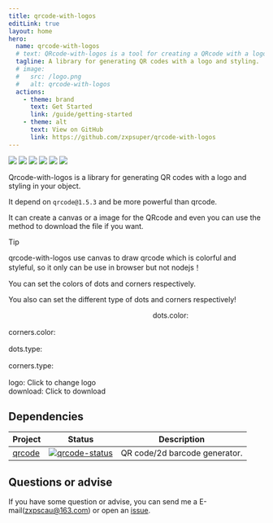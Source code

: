 ```yaml
---
title: qrcode-with-logos
editLink: true
layout: home
hero:
  name: qrcode-with-logos
  # text: QRcode-with-logos is a tool for creating a QRcode with a logo.
  tagline: A library for generating QR codes with a logo and styling.
  # image:
  #   src: /logo.png
  #   alt: qrcode-with-logos
  actions:
    - theme: brand
      text: Get Started
      link: /guide/getting-started
    - theme: alt
      text: View on GitHub
      link: https://github.com/zxpsuper/qrcode-with-logos
---
```


![](https://img.shields.io/github/stars/zxpsuper/qrcode-with-logos?style=flat&logo=github) ![](https://img.shields.io/github/forks/zxpsuper/qrcode-with-logos?style=flat&logo=github) ![](https://img.shields.io/npm/v/qrcode-with-logos.svg?style=flat&logo=npm) ![](https://img.shields.io/npm/dt/qrcode-with-logos.svg?style=flat&logo=npm) ![](https://img.shields.io/npm/dm/qrcode-with-logos) ![](https://img.shields.io/npm/l/qrcode.svg?style=flat)

Qrcode-with-logos is a library for generating QR codes with a logo and styling in your object.

It depend on `qrcode@1.5.3` and be more powerful than qrcode.

It can create a canvas or a image for the QRcode and even you can use the method to download the file if you want.

> [!TIP]
> qrcode-with-logos use canvas to draw qrcode which is colorful and styleful, so it only can be use in browser but not nodejs！

You can set the colors of dots and corners respectively.

You also can set the different type of dots and corners respectively!

<el-row :gutter="20">
  <el-col :span="12"><img id="image" style="width: 280px"/></el-col>
  <el-col :span="12" v-if="isClient">
    dots.color: <el-color-picker v-model="dotColor" @change="createQrcode1"></el-color-picker>
    <div style="margin-top: 16px">
      corners.color: <el-color-picker v-model="cornerColor" @change="createQrcode1"></el-color-picker>
    </div>
    <div style="margin-top: 16px">
      dots.type: 
      <el-select v-model="dotType" placeholder="Select" style="width: 200px" @change="createQrcode1">
        <el-option
          v-for="item in dotTypes"
          :key="item"
          :label="item"
          :value="item"
        ></el-option>
      </el-select>
    </div>
    <div style="margin-top: 16px">
      corners.type: 
      <el-select v-model="cornerType" placeholder="Select" style="width: 200px" @change="createQrcode1">
        <el-option
          v-for="item in cornerTypes"
          :key="item"
          :label="item"
          :value="item"
        ></el-option>
      </el-select>
    </div>
    <div style="margin-top: 16px">
      logo: 
      <el-upload
        class="upload-demo"
        :before-upload="beforeUpload"
        style="display: inline-block"
      >
        <el-button type="primary">Click to change logo</el-button>
      </el-upload>
    </div>
    <div>
      download: 
      <el-button type="primary" @click="createQrcode1(true)">Click to download</el-button>
    </div>
  </el-col>
</el-row>

## Dependencies

| Project  | Status                             | Description                   |
| -------- | ---------------------------------- | ----------------------------- |
| [qrcode] | [![qrcode-status]][qrcode-package] | QR code/2d barcode generator. |

[qrcode]: https://github.com/soldair/node-qrcode
[qrcode-status]: https://img.shields.io/npm/v/qrcode.svg
[qrcode-package]: https://npmjs.com/package/qrcode

## Questions or advise

If you have some question or advise, you can send me a E-mail(zxpscau@163.com) or open an [issue](https://github.com/zxpsuper/qrcode-with-logos/issues/new).

<script>
  // import QrCodeWithLogo from '../src/index'
  import QrCodeWithLogo from '../lib/qrcode-with-logos.esm'

  function getBlobURL(blob) {
    if (!blob) return ''
    var url = null
    // @ts-ignore
    if ('createObjectURL' in window && isFunction(window.createObjectURL)) {
      // @ts-ignore
      url = window.createObjectURL(blob)
    } else if (window.URL != undefined) {
      // mozilla(firefox)
      url = window.URL.createObjectURL(blob)
    } else if (window.webkitURL != undefined) {
      // webkit or chrome
      url = window.webkitURL.createObjectURL(blob)
    }
    return url
  }

  export default {
    data() {
      return {
        isClient: false,
        logo: 'https://avatars.githubusercontent.com/u/28730619?v=4',
        dotType: 'square',
        dotColor: '#000',
        dotTypes: [
          'square',
          'dot',
          'dot-small',
          'tile',
          'rounded',
          'diamond',
          'star',
          'fluid',
          'fluid-line',
          'stripe',
          'stripe-column'
        ],
        cornerType: 'square',
        cornerColor: '#000',
        cornerTypes: [
          'square',
          'rounded',
          'circle',
          'rounded-circle',
          'circle-rounded',
          'circle-diamond',
          'circle-star'
        ]
      }
    },
    mounted() {
      this.isClient = true
      this.createQrcode1()

    },
    methods: {
      createQrcode1(download = false) {
        try {
          let qrcode = new QrCodeWithLogo({
            content: "https://github.com/zxpsuper",
            width: 1024,
            image: document.getElementById("image"),
            download,
            logo: {
              src: this.logo
            },
            dotsOptions: {
              color: this.dotColor,
              type: this.dotType
            },
            cornersOptions: {
              color: this.cornerColor,
              type: this.cornerType
            },
            nodeQrCodeOptions: {
              margin: 20
            }
          });

          qrcode.getImage().then(image => {
            console.log('open image is:' , image)
          })
        } catch (err) {
          console.log(err)
        }
      },
      beforeUpload(file) {
        const url = getBlobURL(file)
        this.logo = url
        this.createQrcode1()
        return false
      }
    }
  }
</script>

<style scoped>
  .vp-doc img {
    display: inline-block 
  }
</style>

<Tongji/>
